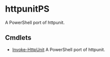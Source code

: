# httpunitPS


A PowerShell port of httpunit.
## Cmdlets


- [Invoke-HttpUnit](Invoke-HttpUnit.md) A PowerShell port of httpunit.
